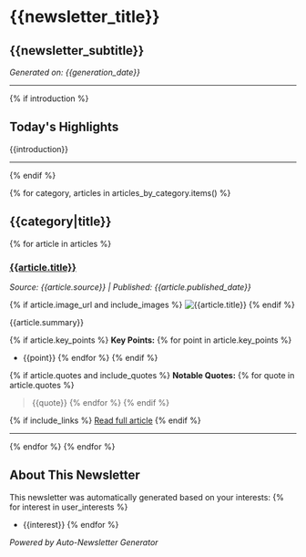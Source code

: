 # {{newsletter_title}}

## {{newsletter_subtitle}}

*Generated on: {{generation_date}}*

---

{% if introduction %}
## Today's Highlights

{{introduction}}

---
{% endif %}

{% for category, articles in articles_by_category.items() %}
## {{category|title}}

{% for article in articles %}
### [{{article.title}}]({{article.url}})

*Source: {{article.source}} | Published: {{article.published_date}}*

{% if article.image_url and include_images %}
![{{article.title}}]({{article.image_url}})
{% endif %}

{{article.summary}}

{% if article.key_points %}
**Key Points:**
{% for point in article.key_points %}
- {{point}}
{% endfor %}
{% endif %}

{% if article.quotes and include_quotes %}
**Notable Quotes:**
{% for quote in article.quotes %}
> {{quote}}
{% endfor %}
{% endif %}

{% if include_links %}
[Read full article]({{article.url}})
{% endif %}

---
{% endfor %}
{% endfor %}

## About This Newsletter

This newsletter was automatically generated based on your interests:
{% for interest in user_interests %}
- {{interest}}
{% endfor %}

*Powered by Auto-Newsletter Generator*